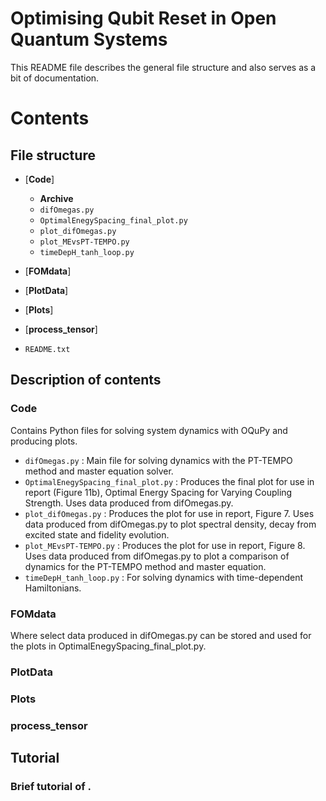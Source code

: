 # Optimising Qubit Reset in Open Quantum Systems


This README file describes the general file structure and also serves as a bit of documentation.


# Contents
## File structure
- [**Code**]
	- **Archive**
	- `difOmegas.py` 
 	- `OptimalEnegySpacing_final_plot.py`  
	- `plot_difOmegas.py`
 	- `plot_MEvsPT-TEMPO.py`  
	- `timeDepH_tanh_loop.py`
- [**FOMdata**]
	
- [**PlotData**]

- [**Plots**]

- [**process_tensor**]

- `README.txt` 



## Description of contents


### Code
Contains Python files for solving system dynamics with OQuPy and producing plots.
- `difOmegas.py` : Main file for solving dynamics with the PT-TEMPO method and master equation solver.
- `OptimalEnegySpacing_final_plot.py` : Produces the final plot for use in report (Figure 11b), Optimal Energy Spacing for Varying Coupling Strength. Uses data produced from difOmegas.py. 
- `plot_difOmegas.py` : Produces the plot for use in report, Figure 7. Uses data produced from difOmegas.py to plot spectral density, decay from excited state and fidelity evolution.
- `plot_MEvsPT-TEMPO.py` : Produces the plot for use in report, Figure 8. Uses data produced from difOmegas.py to plot a comparison of dynamics for the PT-TEMPO method and master equation.
- `timeDepH_tanh_loop.py` : For solving dynamics with time-dependent Hamiltonians. 



### FOMdata
Where select data produced in difOmegas.py can be stored and used for the plots in OptimalEnegySpacing_final_plot.py.


### PlotData


### Plots


### process_tensor




## Tutorial
### Brief tutorial of .

